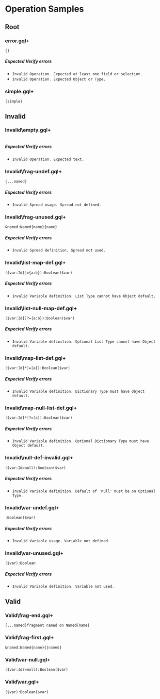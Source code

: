 # Operation Samples

## Root

### error.gql+

```gqlp
{}
```

##### Expected Verify errors

- `Invalid Operation. Expected at least one field or selection.`
- `Invalid Operation. Expected Object or Type.`

### simple.gql+

```gqlp
{simple}
```

## Invalid

### Invalid\empty.gql+

```gqlp

```

##### Expected Verify errors

- `Invalid Operation. Expected text.`

### Invalid\frag-undef.gql+

```gqlp
{...named}
```

##### Expected Verify errors

- `Invalid Spread usage. Spread not defined.`

### Invalid\frag-unused.gql+

```gqlp
&named:Named{name}{name}
```

##### Expected Verify errors

- `Invalid Spread definition. Spread not used.`

### Invalid\list-map-def.gql+

```gqlp
($var:Id[]={a:b}):Boolean($var)
```

##### Expected Verify errors

- `Invalid Variable definition. List Type cannot have Object default.`

### Invalid\list-null-map-def.gql+

```gqlp
($var:Id[]?={a:b}):Boolean($var)
```

##### Expected Verify errors

- `Invalid Variable definition. Optional List Type cannot have Object default.`

### Invalid\map-list-def.gql+

```gqlp
($var:Id[*]=[a]):Boolean($var)
```

##### Expected Verify errors

- `Invalid Variable definition. Dictionary Type must have Object default.`

### Invalid\map-null-list-def.gql+

```gqlp
($var:Id[*]?=[a]):Boolean($var)
```

##### Expected Verify errors

- `Invalid Variable definition. Optional Dictionary Type must have Object default.`

### Invalid\null-def-invalid.gql+

```gqlp
($var:Id=null):Boolean($var)
```

##### Expected Verify errors

- `Invalid Variable definition. Default of 'null' must be on Optional Type.`

### Invalid\var-undef.gql+

```gqlp
:Boolean($var)
```

##### Expected Verify errors

- `Invalid Variable usage. Variable not defined.`

### Invalid\var-unused.gql+

```gqlp
($var):Boolean
```

##### Expected Verify errors

- `Invalid Variable definition. Variable not used.`

## Valid

### Valid\frag-end.gql+

```gqlp
{...named}fragment named on Named{name}
```

### Valid\frag-first.gql+

```gqlp
&named:Named{name}{|named}
```

### Valid\var-null.gql+

```gqlp
($var:Id?=null):Boolean($var)
```

### Valid\var.gql+

```gqlp
($var):Boolean($var)
```
